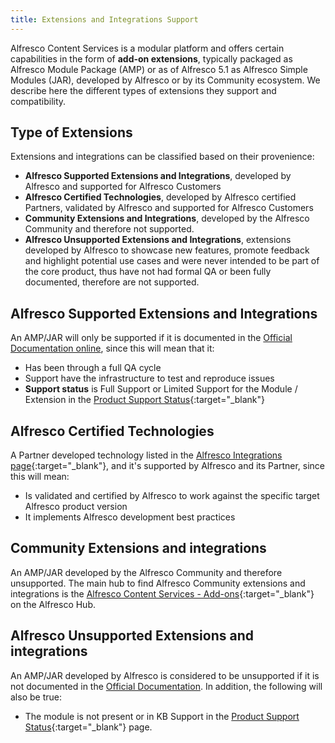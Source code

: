 ```yaml
---
title: Extensions and Integrations Support
---
```


Alfresco Content Services is a modular platform and offers certain capabilities in the form of **add-on extensions**, typically packaged as Alfresco Module Package (AMP) or as of Alfresco 5.1 as Alfresco Simple Modules (JAR), developed by Alfresco or by its Community ecosystem. We describe here the different types of extensions they support and compatibility.

## Type of Extensions

Extensions and integrations can be classified based on their provenience:

* **Alfresco Supported Extensions and Integrations**, developed by Alfresco and supported for Alfresco Customers
* **Alfresco Certified Technologies**, developed by Alfresco certified Partners, validated by Alfresco and supported for Alfresco Customers
* **Community Extensions and Integrations**, developed by the Alfresco Community and therefore not supported.
* **Alfresco Unsupported Extensions and Integrations**, extensions developed by Alfresco to showcase new features, promote feedback and highlight potential use cases and were never intended to be part of the core product, thus have not had formal QA or been fully documented, therefore are not supported.

## Alfresco Supported Extensions and Integrations

An AMP/JAR will only be supported if it is documented in the [Official Documentation online](/), since this will mean that it:

* Has been through a full QA cycle
* Support have the infrastructure to test and reproduce issues
* **Support status** is Full Support or Limited Support for the Module / Extension in the [Product Support Status](https://www.alfresco.com/services/subscription/technical-support/product-support-status){:target="_blank"}

## Alfresco Certified Technologies

A Partner developed technology listed in the [Alfresco Integrations page](https://www.alfresco.com/ecm-software/integrating-extending-alfresco){:target="_blank"}, and it's supported by Alfresco and its Partner, since this will mean:

* Is validated and certified by Alfresco to work against the specific target Alfresco product version
* It implements Alfresco development best practices

## Community Extensions and integrations

An AMP/JAR developed by the Alfresco Community and therefore unsupported. The main hub to find Alfresco Community extensions and integrations is the [Alfresco Content Services - Add-ons](https://hub.alfresco.com/t5/alfresco-content-services-add/bd-p/add-ons){:target="_blank"} on the Alfresco Hub.

## Alfresco Unsupported Extensions and integrations

An AMP/JAR developed by Alfresco is considered to be unsupported if it is not documented in the [Official Documentation](/). In addition, the following will also be true:

* The module is not present or in KB Support in the [Product Support Status](https://www.alfresco.com/services/subscription/technical-support/product-support-status){:target="_blank"} page.
